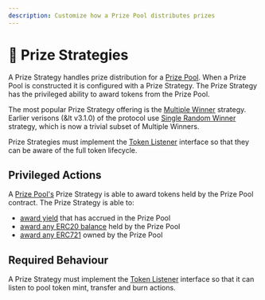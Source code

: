 ```yaml
---
description: Customize how a Prize Pool distributes prizes
---
```


# 💸 Prize Strategies

A Prize Strategy handles prize distribution for a [Prize Pool](../prize-pool/).  When a Prize Pool is constructed it is configured with a Prize Strategy.  The Prize Strategy has the privileged ability to award tokens from the Prize Pool.

The most popular Prize Strategy offering is the [Multiple Winner](multiple-winners/) strategy. Earlier verisons (&lt v3.1.0) of the protocol use [Single Random Winner](single-random-winner/) strategy, which is now a trivial subset of Multiple Winners.

Prize Strategies must implement the [Token Listener](../prize-pool/token-listener.md) interface so that they can be aware of the full token lifecycle.

## Privileged Actions

A [Prize Pool's](../prize-pool/) Prize Strategy is able to award tokens held by the Prize Pool contract. The Prize Strategy is able to:

* [award yield](../prize-pool/#awarding-yield) that has accrued in the Prize Pool
* [award any ERC20 balance](../prize-pool/#awarding-erc-20-s) held by the Prize Pool
* [award any ERC721](../prize-pool/#awarding-erc-721-s-nfts) owned by the Prize Pool

## Required Behaviour

A Prize Strategy must implement the [Token Listener](../prize-pool/token-listener.md) interface so that it can listen to pool token mint, transfer and burn actions.

